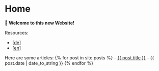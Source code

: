 # Home

**👋 Welcome to this new Website!**

Resources:
- [[de]]
- [[en]]

Here are some articles:
{% for post in site.posts %}
    - <a href="{{ post.url | absolute_url }}">{{ post.title }}</a> - {{ post.date | date_to_string }}
{% endfor %}

[//begin]: # "Autogenerated link references for markdown compatibility"
[de]: de.md "Wissensbasis"
[en]: en.md "Knowledge Base"
[//end]: # "Autogenerated link references"
